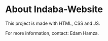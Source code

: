 # About Indaba-Website

This project is made with HTML, CSS and JS. <br>

For more information, contact: Edam Hamza. <br>
